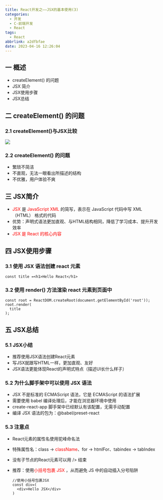 ```yaml
---
title: React开发之——JSX的基本使用(3)
categories:
  - 开发
  - C-前端开发
  - React
tags:
  - React
abbrlink: a2dfbfae
date: 2023-04-16 12:26:04
---
```

## 一 概述

* createElement() 的问题
* JSX 简介
* JSX使用步骤
* JSX总结

<!--more-->

## 二  createElement() 的问题

### 2.1 createElement()与JSX比较

![][1]

### 2.2 createElement() 的问题

* 繁琐不简洁
* 不直观，无法一眼看出所描述的结构
* 不优雅，用户体验不爽

## 三 JSX简介

* <font color=red>JSX</font> 是 <font color=red>JavaScript XML</font> 的简写，表示在 JavaScript 代码中写 XML（HTML） 格式的代码
* 优势：声明式语法更加直观、与HTML结构相同，降低了学习成本、提升开发效率
* <font color=red>JSX 是 React 的核心内容</font>

## 四 JSX使用步骤

### 3.1 使用 JSX 语法创建 react 元素

```
const title =<h1>Hello React</h1>
```

### 3.2 使用 render() 方法渲染 react 元素到页面中

```
const root = ReactDOM.createRoot(document.getElementById('root'));
root.render(
  title
);
```

## 五 JSX总结

### 5.1 JSX小结

* 推荐使用JSX语法创建React元素
* 写JSX就跟写HTML一样，更加直观、友好
* JSX语法更能体现React的声明式特点（描述UI长什么样子）

### 5.2 为什么脚手架中可以使用 JSX 语法

* JSX 不是标准的 ECMAScript 语法，它是 ECMAScript 的语法扩展
* 需要使用 babel 编译处理后，才能在浏览器环境中使用
* create-react-app 脚手架中已经默认有该配置，无需手动配置
* 编译 JSX 语法的包为：@babel/preset-react 

### 5.3 注意点

* React元素的属性名使用驼峰命名法

* 特殊属性名：class -> <font color=red>className</font>、for -> htmlFor、tabindex -> tabIndex 

* 没有子节点的React元素可以用 /> 结束

* 推荐：使用<font color=red>小括号包裹 JSX</font> ，从而避免 JS 中的自动插入分号陷阱

  ```
  //使用小括号包裹JSX
  const div=(
    <div>Hello JSX</div>
  )
  ```




[1]:https://raw.githubusercontent.com/PGzxc/CDN/master/blog-react/react-day1-img3-createelement-problem.png
